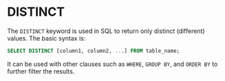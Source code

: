 # DISTINCT

The `DISTINCT` keyword is used in SQL to return only distinct (different) values. The basic syntax is:

```SQL
SELECT DISTINCT [column1, column2, ...] FROM table_name;
```

It can be used with other clauses such as `WHERE`, `GROUP BY`, and `ORDER BY` to further filter the results.
